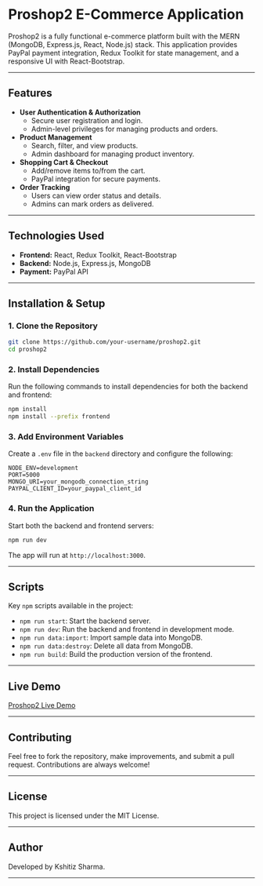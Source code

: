 # **Proshop2 E-Commerce Application**

Proshop2 is a fully functional e-commerce platform built with the MERN (MongoDB, Express.js, React, Node.js) stack. This application provides PayPal payment integration, Redux Toolkit for state management, and a responsive UI with React-Bootstrap.

---

## **Features**

- **User Authentication & Authorization**
  - Secure user registration and login.
  - Admin-level privileges for managing products and orders.
- **Product Management**
  - Search, filter, and view products.
  - Admin dashboard for managing product inventory.
- **Shopping Cart & Checkout**
  - Add/remove items to/from the cart.
  - PayPal integration for secure payments.
- **Order Tracking**
  - Users can view order status and details.
  - Admins can mark orders as delivered.

---

## **Technologies Used**

- **Frontend:** React, Redux Toolkit, React-Bootstrap
- **Backend:** Node.js, Express.js, MongoDB
- **Payment:** PayPal API

---

## **Installation & Setup**

### 1. Clone the Repository

```bash
git clone https://github.com/your-username/proshop2.git
cd proshop2
```

### 2. Install Dependencies

Run the following commands to install dependencies for both the backend and frontend:

```bash
npm install
npm install --prefix frontend
```

### 3. Add Environment Variables

Create a `.env` file in the `backend` directory and configure the following:

```env
NODE_ENV=development
PORT=5000
MONGO_URI=your_mongodb_connection_string
PAYPAL_CLIENT_ID=your_paypal_client_id
```

### 4. Run the Application

Start both the backend and frontend servers:

```bash
npm run dev
```

The app will run at `http://localhost:3000`.

---

## **Scripts**

Key `npm` scripts available in the project:

- `npm run start`: Start the backend server.
- `npm run dev`: Run the backend and frontend in development mode.
- `npm run data:import`: Import sample data into MongoDB.
- `npm run data:destroy`: Delete all data from MongoDB.
- `npm run build`: Build the production version of the frontend.

---

## **Live Demo**

[Proshop2 Live Demo](https://e-comm-platform.onrender.com)

---

## **Contributing**

Feel free to fork the repository, make improvements, and submit a pull request. Contributions are always welcome!

---

## **License**

This project is licensed under the MIT License.

---

## **Author**

Developed by Kshitiz Sharma.

---
